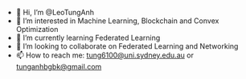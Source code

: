 - 👋 Hi, I’m @LeoTungAnh
- 👀 I’m interested in Machine Learning, Blockchain and Convex Optimization
- 🌱 I’m currently learning Federated Learning
- 💞️ I’m looking to collaborate on Federated Learning and Networking
- 📫 How to reach me: tung6100@uni.sydney.edu.au or tunganhbgbk@gmail.com

<!---
LeoTungAnh/LeoTungAnh is a ✨ special ✨ repository because its `README.md` (this file) appears on your GitHub profile.
You can click the Preview link to take a look at your changes.
--->
